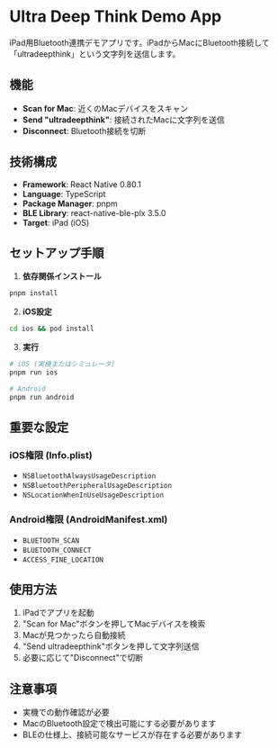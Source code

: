 # Ultra Deep Think Demo App

iPad用Bluetooth連携デモアプリです。iPadからMacにBluetooth接続して「ultradeepthink」という文字列を送信します。

## 機能

- **Scan for Mac**: 近くのMacデバイスをスキャン
- **Send "ultradeepthink"**: 接続されたMacに文字列を送信
- **Disconnect**: Bluetooth接続を切断

## 技術構成

- **Framework**: React Native 0.80.1
- **Language**: TypeScript
- **Package Manager**: pnpm
- **BLE Library**: react-native-ble-plx 3.5.0
- **Target**: iPad (iOS)

## セットアップ手順

1. **依存関係インストール**
```bash
pnpm install
```

2. **iOS設定**
```bash
cd ios && pod install
```

3. **実行**
```bash
# iOS (実機またはシミュレータ)
pnpm run ios

# Android
pnpm run android
```

## 重要な設定

### iOS権限 (Info.plist)
- `NSBluetoothAlwaysUsageDescription`
- `NSBluetoothPeripheralUsageDescription`
- `NSLocationWhenInUseUsageDescription`

### Android権限 (AndroidManifest.xml)
- `BLUETOOTH_SCAN`
- `BLUETOOTH_CONNECT`
- `ACCESS_FINE_LOCATION`

## 使用方法

1. iPadでアプリを起動
2. "Scan for Mac"ボタンを押してMacデバイスを検索
3. Macが見つかったら自動接続
4. "Send ultradeepthink"ボタンを押して文字列送信
5. 必要に応じて"Disconnect"で切断

## 注意事項

- 実機での動作確認が必要
- MacのBluetooth設定で検出可能にする必要があります
- BLEの仕様上、接続可能なサービスが存在する必要があります